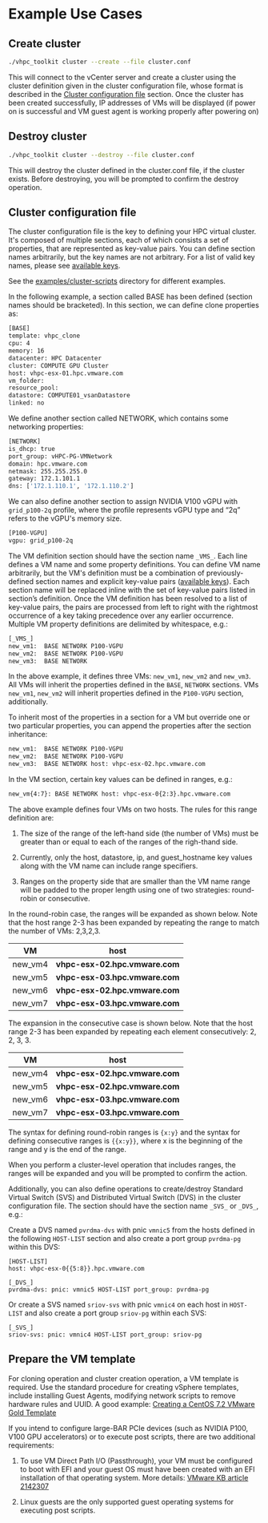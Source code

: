 # Example Use Cases
## Create cluster 
```bash 
./vhpc_toolkit cluster --create --file cluster.conf
```
This will connect to the vCenter server and create a cluster using the 
cluster definition given in the cluster 
configuration file, whose format is described in the 
[Cluster configuration file](####Cluster-configuration-file) 
section. Once the cluster has been created successfully, IP addresses of VMs 
will be displayed (if power on is successful and VM guest agent is working 
properly after powering on)

## Destroy cluster
```bash 
./vhpc_toolkit cluster --destroy --file cluster.conf
```

This will destroy the cluster defined in the cluster.conf file, 
if the cluster exists. Before destroying, 
you will be prompted to confirm the destroy operation. 

## Cluster configuration file

The cluster configuration file is the key to defining your HPC virtual cluster. 
It's composed of multiple sections, 
each of which consists a set of properties, that are represented 
as key-value pairs. You can define section 
names arbitrarily, but the key names are not arbitrary. For a list of valid 
key names, please see [available keys](docs/availble-keys.md).

See the [examples/cluster-scripts](examples/cluster-scripts) directory for 
different examples.

In the following example, a section called BASE has been defined
 (section names should be bracketed). In this section, we can define clone
 properties as:

```bash
[BASE]
template: vhpc_clone
cpu: 4
memory: 16
datacenter: HPC Datacenter
cluster: COMPUTE GPU Cluster
host: vhpc-esx-01.hpc.vmware.com
vm_folder:
resource_pool:
datastore: COMPUTE01_vsanDatastore
linked: no
```

We define another section called NETWORK, which contains some
networking properties:

```bash
[NETWORK]
is_dhcp: true
port_group: vHPC-PG-VMNetwork
domain: hpc.vmware.com
netmask: 255.255.255.0
gateway: 172.1.101.1
dns: ['172.1.110.1', '172.1.110.2']
```

We can also define another section to assign NVIDIA V100 vGPU with
`grid_p100-2q` profile, where the profile represents vGPU type and “2q”
refers to the vGPU's memory size.

```bash
[P100-VGPU]
vgpu: grid_p100-2q
```

The VM definition section should have the section name ```_VMS_```.
Each line defines a VM name and some
property definitions. You can define VM name arbitrarily,
but the VM's definition must be a combination of previously-defined section
names and explicit key-value pairs ([available keys](docs/availble-keys.md)). 
Each section name will be replaced inline with the set of key-value pairs
listed in section’s definition.
Once the VM definition has been resolved to a list of key-value pairs, the
pairs are processed from left to right with the rightmost occurrence of
a key taking precedence over any earlier occurrence.
Multiple VM property definitions are delimited by whitespace, e.g.:

```bash
[_VMS_]
new_vm1:  BASE NETWORK P100-VGPU
new_vm2:  BASE NETWORK P100-VGPU
new_vm3:  BASE NETWORK
```

In the above example, it defines three VMs: `new_vm1`, `new_vm2` and `new_vm3`.
All VMs will inherit the properties defined in the `BASE`, `NETWORK` sections.
VMs `new_vm1`, `new_vm2` will inherit properties defined in the `P100-VGPU`
section, additionally.

To inherit most of the properties in a section for a VM but override
one or two particular properties,
you can append the properties after the section inheritance:

```bash
new_vm1:  BASE NETWORK P100-VGPU
new_vm2:  BASE NETWORK P100-VGPU
new_vm3:  BASE NETWORK host: vhpc-esx-02.hpc.vmware.com
```

In the VM section, certain key values can be defined in ranges, e.g.:

```bash
new_vm{4:7}: BASE NETWORK host: vhpc-esx-0{2:3}.hpc.vmware.com
```

The above example defines four VMs on two hosts.
The rules for this range definition are:

1. The size of the range of the left-hand side (the number of VMs) must
be greater than or equal to each of the ranges of the righ-thand side.

2. Currently, only the host, datastore, ip, and guest_hostname key values
along with the VM name can include range specifiers.

3. Ranges on the property side that are smaller than the VM name
range will be padded to the proper length using one of two strategies:
round-robin or consecutive.

In the round-robin case, the ranges will be expanded as shown below.
Note that the host range 2-3 has been expanded by repeating the
range to match the number of VMs: 2,3,2,3.

| VM  | host   |
| :------:|:-----:|
| new_vm4      | **vhpc-esx-02.hpc.vmware.com** |
| new_vm5      | **vhpc-esx-03.hpc.vmware.com** |
| new_vm6      | **vhpc-esx-02.hpc.vmware.com** |
| new_vm7      | **vhpc-esx-03.hpc.vmware.com** |

The expansion in the consecutive case is shown below.
Note that the host range 2-3 has been expanded by
repeating each element consecutively: 2, 2, 3, 3.

| VM  | host   |
| :------:|:-----:|
| new_vm4      | **vhpc-esx-02.hpc.vmware.com** |
| new_vm5      | **vhpc-esx-02.hpc.vmware.com** |
| new_vm6      | **vhpc-esx-03.hpc.vmware.com** |
| new_vm7      | **vhpc-esx-03.hpc.vmware.com** |

The syntax for defining round-robin ranges is `{x:y}` and
the syntax for defining consecutive ranges is `{{x:y}}`,
where x is the beginning of the range and y is the end of the range.

When you perform a cluster-level operation that includes ranges,
the ranges will be expanded and you will be prompted to confirm the action.

Additionally, you can also define operations to create/destroy Standard Virtual
Switch (SVS) and Distributed Virtual Switch (DVS) in the cluster
configuration file. The section should have the section name `_SVS_`
or `_DVS_`, e.g.:

Create a DVS named `pvrdma-dvs` with pnic `vmnic5` from the hosts
defined in the following `HOST-LIST` section and also
create a port group `pvrdma-pg` within this DVS:

```
[HOST-LIST]
host: vhpc-esx-0{{5:8}}.hpc.vmware.com
```

```
[_DVS_]
pvrdma-dvs: pnic: vmnic5 HOST-LIST port_group: pvrdma-pg
```

Or create a SVS named `sriov-svs` with pnic `vmnic4` on each host in
`HOST-LIST` and also create a port group `sriov-pg` within each SVS:

```
[_SVS_]
sriov-svs: pnic: vmnic4 HOST-LIST port_group: sriov-pg
```

## Prepare the VM template 

For cloning operation and cluster creation operation, a VM template is 
required. Use the standard procedure for creating vSphere templates, 
include installing Guest Agents, modifying network scripts to remove hardware 
rules and UUID. A good example: [Creating a CentOS 7.2 VMware Gold 
Template](https://tinyurl.com/y9nhlv2k)

If you intend to configure large-BAR PCIe devices (such as NVIDIA 
P100, V100 GPU accelerators) or to execute  post scripts, there are two 
additional requirements:
 
1. To use VM Direct Path I/O (Passthrough), your VM must be configured to 
boot with EFI and your guest OS must have been created with an EFI 
installation of that operating system. 
More details: [VMware KB article 2142307](https://tinyurl.com/ycpgxj2h)
 
2. Linux guests are the only supported guest operating systems 
for executing post scripts. 

